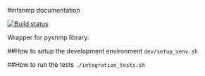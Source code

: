 #infsnmp documentation

[![Build status](https://secure.travis-ci.org/aleasoluciones/infsnmp.svg?branch=master)](https://secure.travis-ci.org/aleasoluciones/infsnmp)


Wrapper for pysnmp library.

##How to setup the development environment
`dev/setup_venv.sh`

##How to run the tests
`./integration_tests.sh`